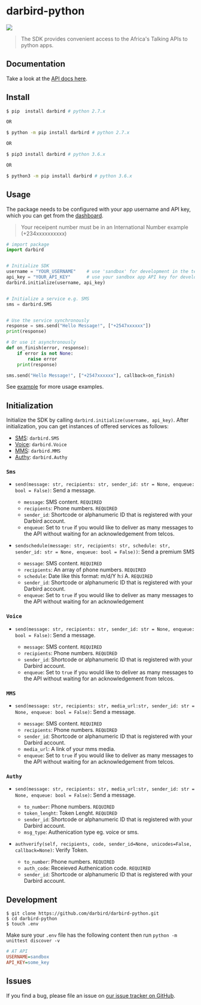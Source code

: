 # darbird-python

![](https://img.shields.io/pypi/v/darbird.svg)

> The SDK provides convenient access to the Africa's Talking APIs to python apps.


## Documentation
Take a look at the [API docs here](https://developers.darbird.com/).

## Install

```bash
$ pip  install darbird # python 2.7.x

OR

$ python -m pip install darbird # python 2.7.x

OR

$ pip3 install darbird # python 3.6.x

OR

$ python3 -m pip install darbird # python 3.6.x

```

## Usage

The package needs to be configured with your app username and API key, which you can get from the [dashboard](https://console.darbird.com/).

> Your receipent number must be in an International Number example (+234xxxxxxxxxx)

```python
# import package
import darbird


# Initialize SDK
username = "YOUR_USERNAME"    # use 'sandbox' for development in the test environment
api_key = "YOUR_API_KEY"      # use your sandbox app API key for development in the test environment
darbird.initialize(username, api_key)


# Initialize a service e.g. SMS
sms = darbird.SMS


# Use the service synchronously
response = sms.send("Hello Message!", ["+2547xxxxxx"])
print(response)

# Or use it asynchronously
def on_finish(error, response):
    if error is not None:
        raise error
    print(response)

sms.send("Hello Message!", ["+2547xxxxxx"], callback=on_finish)    

```

See [example](example/) for more usage examples.


## Initialization

Initialize the SDK by calling `darbird.initialize(username, api_key)`. After initialization, you can get instances of offered services as follows:

- [SMS](#sms): `darbird.SMS`
- [Voice](#airtime): `darbird.Voice`
- [MMS](#payments): `darbird.MMS`
- [Authy](#voice): `darbird.Authy`


### `Sms`

- `send(message: str, recipients: str, sender_id: str = None, enqueue: bool = False)`: Send a message.

    - `message`: SMS content. `REQUIRED`
    - `recipients`: Phone numbers. `REQUIRED`
    - `sender_id`: Shortcode or alphanumeric ID that is registered with your Darbird account.
    - `enqueue`: Set to `true` if you would like to deliver as many messages to the API without waiting for an acknowledgement from telcos.

- `sendschedule(message: str, recipients: str, schedule: str, sender_id: str = None, enqueue: bool = False))`: Send a premium SMS

    - `message`: SMS content. `REQUIRED`
    - `recipients`: An array of phone numbers. `REQUIRED`
    - `schedule`: Date like this format: m/d/Y h:i A.  `REQUIRED`
    - `sender_id`: Shortcode or alphanumeric ID that is registered with your Darbird account.
    - `enqueue`: Set to `true` if you would like to deliver as many messages to the API without waiting for an acknowledgement

### `Voice`

- `send(message: str, recipients: str, sender_id: str = None, enqueue: bool = False)`: Send a message.

    - `message`: SMS content. `REQUIRED`
    - `recipients`: Phone numbers. `REQUIRED`
    - `sender_id`: Shortcode or alphanumeric ID that is registered with your Darbird account.
    - `enqueue`: Set to `true` if you would like to deliver as many messages to the API without waiting for an acknowledgement from telcos.
    

### `MMS`

- `send(message: str, recipients: str, media_url:str, sender_id: str = None, enqueue: bool = False)`: Send a message.

    - `message`: SMS content. `REQUIRED`
    - `recipients`: Phone numbers. `REQUIRED`
    - `sender_id`: Shortcode or alphanumeric ID that is registered with your Darbird account.
    - `media_url`: A link of your mms media.
    - `enqueue`: Set to `true` if you would like to deliver as many messages to the API without waiting for an acknowledgement from telcos.

### `Authy`

- `send(message: str, recipients: str, media_url:str, sender_id: str = None, enqueue: bool = False)`: Send a message.

    - `to_number`: Phone numbers. `REQUIRED`
    - `token_lenght`: Token Lenght. `REQUIRED`
    - `sender_id`: Shortcode or alphanumeric ID that is registered with your Darbird account.
    - `msg_type`: Authenication type eg. voice or sms.


- `authverify(self, recipients, code, sender_id=None, unicodes=False, callback=None)`: Verify Token.

    - `to_number`: Phone numbers. `REQUIRED`
    - `auth_code`: Receieved Authenication code. `REQUIRED`
    - `sender_id`: Shortcode or alphanumeric ID that is registered with your Darbird account.



## Development
```shell
$ git clone https://github.com/darbird/darbird-python.git
$ cd darbird-python
$ touch .env
```

Make sure your `.env` file has the following content then run `python -m unittest discover -v`

```ini
# AT API
USERNAME=sandbox
API_KEY=some_key
```

## Issues

If you find a bug, please file an issue on [our issue tracker on GitHub](https://github.com/darbirdLtd/darbird-python/issues).